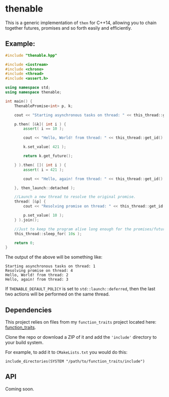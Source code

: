 thenable
========

This is a generic implementation of `then` for C++14, allowing you to chain together futures, promises and so forth easily and efficiently.

## Example:
```C++
#include "thenable.hpp"

#include <iostream>
#include <chrono>
#include <thread>
#include <assert.h>

using namespace std;
using namespace thenable;

int main() {
    ThenablePromise<int> p, k;

    cout << "Starting asynchronous tasks on thread: " << this_thread::get_id() << endl;

    p.then( [&k]( int i ) {
        assert( i == 10 );

        cout << "Hello, World! from thread: " << this_thread::get_id() << endl;

        k.set_value( 421 );

        return k.get_future();

    } ).then( []( int i ) {
        assert( i = 421 );

        cout << "Hello, again! from thread: " << this_thread::get_id() << endl;

    }, then_launch::detached );

    //Launch a new thread to resolve the original promise.
    thread( [&p] {
        cout << "Resolving promise on thread: " << this_thread::get_id() << endl;

        p.set_value( 10 );
    } ).join();

    //Just to keep the program alive long enough for the promises/futures to propagate.
    this_thread::sleep_for( 10s );

    return 0;
}

```

The output of the above will be something like:
```
Starting asynchronous tasks on thread: 1
Resolving promise on thread: 4
Hello, World! from thread: 2
Hello, again! from thread: 3
```

If `THENABLE_DEFAULT_POLICY` is set to `std::launch::deferred`, then the last two actions will be performed on the same thread.

## Dependencies

This project relies on files from my `function_traits` project located here: [function_traits](https://github.com/novacrazy/function_traits).

Clone the repo or download a ZIP of it and add the `'include'` directory to your build system.

For example, to add it to `CMakeLists.txt` you would do this:

```
include_directories(SYSTEM "/path/to/function_traits/include")
```

## API

Coming soon.
